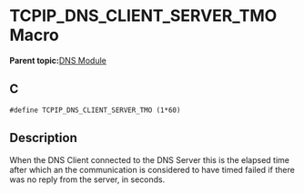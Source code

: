 # TCPIP\_DNS\_CLIENT\_SERVER\_TMO Macro

**Parent topic:**[DNS Module](GUID-D15C8F84-C30C-451F-8AB7-F8E62AD494C2.md)

## C

```
#define TCPIP_DNS_CLIENT_SERVER_TMO (1*60)
```

## Description

When the DNS Client connected to the DNS Server this is the elapsed time after which an the communication is considered to have timed failed if there was no reply from the server, in seconds.

